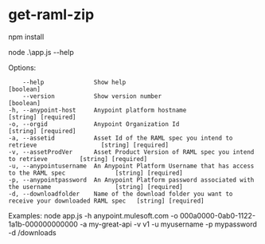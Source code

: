 # get-raml-zip

npm install

node .\app.js --help

Options:

        --help              Show help                                                         [boolean]
        --version           Show version number                                               [boolean]
    -h, --anypoint-host     Anypoint platform hostname                                        [string] [required]
    -o, --orgid             Anypoint Organization Id                                          [string] [required]
    -a, --assetid           Asset Id of the RAML spec you intend to retrieve                  [string] [required]
    -v, --assetProdVer      Asset Product Version of RAML spec you intend to retrieve         [string] [required]                           
    -u, --anypointusername  An Anypoint Platform Username that has access to the RAML spec              [string] [required]
    -p, --anypointpassword  An Anypoint Platform password associated with the username                  [string] [required]
    -d, --downloadfolder    Name of the download folder you want to receive your downloaded RAML spec   [string] [required]
                                         


Examples:
  node app.js -h anypoint.mulesoft.com -o 000a0000-0ab0-1122-1a1b-000000000000
  -a my-great-api -v v1 -u myusername -p mypassword -d /downloads